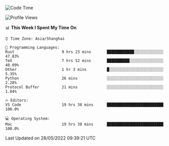 <!--START_SECTION:waka-->
![Code Time](http://img.shields.io/badge/Code%20Time-1%2C358%20hrs%2048%20mins-blue)

![Profile Views](http://img.shields.io/badge/Profile%20Views-43-blue)

📊 **This Week I Spent My Time On** 

```text
⌚︎ Time Zone: Asia/Shanghai

💬 Programming Languages: 
Rust                     9 hrs 23 mins       ████████████░░░░░░░░░░░░░   47.83% 
TeX                      7 hrs 52 mins       ██████████░░░░░░░░░░░░░░░   40.09% 
Other                    1 hr 3 mins         █░░░░░░░░░░░░░░░░░░░░░░░░   5.35% 
Python                   26 mins             ░░░░░░░░░░░░░░░░░░░░░░░░░   2.28% 
Protocol Buffer          21 mins             ░░░░░░░░░░░░░░░░░░░░░░░░░   1.84%

🔥 Editors: 
VS Code                  19 hrs 38 mins      █████████████████████████   100.0%

💻 Operating System: 
Mac                      19 hrs 38 mins      █████████████████████████   100.0%

```


 Last Updated on 28/05/2022 09:39:21 UTC
<!--END_SECTION:waka-->
